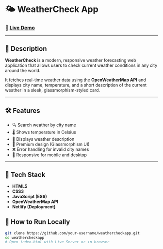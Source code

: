 # 🌤️ WeatherCheck App

### 🔗 [Live Demo](https://weathercheckapp77.netlify.app/)

---

## 📌 Description

**WeatherCheck** is a modern, responsive weather forecasting web application that allows users to check current weather conditions in any city around the world.

It fetches real-time weather data using the **OpenWeatherMap API** and displays city name, temperature, and a short description of the current weather in a sleek, glassmorphism-styled card.

---

## 🛠️ Features

- 🔍 Search weather by city name
- 🌡️ Shows temperature in Celsius
- 📃 Displays weather description
- 🧊 Premium design (Glassmorphism UI)
- ❌ Error handling for invalid city names
- 📱 Responsive for mobile and desktop

---

## 🚀 Tech Stack

- **HTML5**
- **CSS3**
- **JavaScript (ES6)**
- **OpenWeatherMap API**
- **Netlify (Deployment)**


## 🧪 How to Run Locally

```bash
git clone https://github.com/your-username/weathercheckapp.git
cd weathercheckapp
# Open index.html with Live Server or in browser
